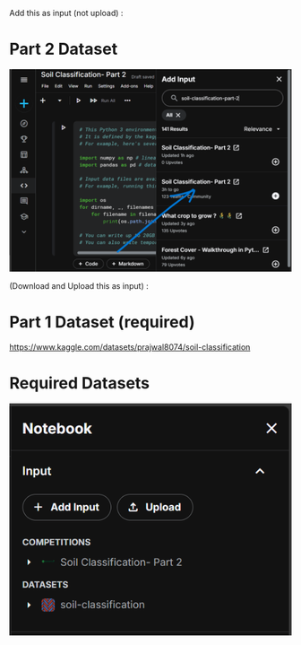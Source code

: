 Add this as input (not upload) :
# Part 2 Dataset
![Screanshot](ss.png)


(Download and Upload this as input) :
# Part 1 Dataset (required)
https://www.kaggle.com/datasets/prajwal8074/soil-classification

# Required Datasets
![Screanshot](ss1.png)
